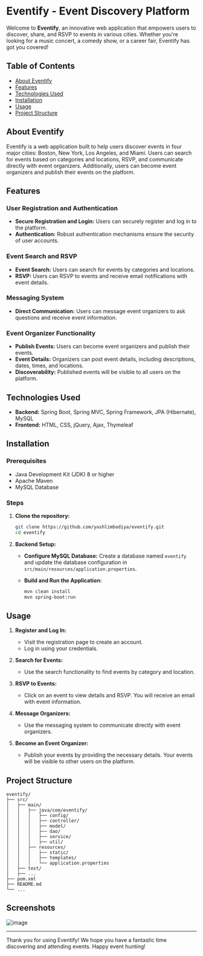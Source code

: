 # Eventify - Event Discovery Platform

Welcome to **Eventify**, an innovative web application that empowers users to discover, share, and RSVP to events in various cities. Whether you're looking for a music concert, a comedy show, or a career fair, Eventify has got you covered!

## Table of Contents

- [About Eventify](#about-eventify)
- [Features](#features)
- [Technologies Used](#technologies-used)
- [Installation](#installation)
- [Usage](#usage)
- [Project Structure](#project-structure)

## About Eventify

Eventify is a web application built to help users discover events in four major cities: Boston, New York, Los Angeles, and Miami. Users can search for events based on categories and locations, RSVP, and communicate directly with event organizers. Additionally, users can become event organizers and publish their events on the platform.

## Features

### User Registration and Authentication
- **Secure Registration and Login:** Users can securely register and log in to the platform.
- **Authentication:** Robust authentication mechanisms ensure the security of user accounts.

### Event Search and RSVP
- **Event Search:** Users can search for events by categories and locations.
- **RSVP:** Users can RSVP to events and receive email notifications with event details.

### Messaging System
- **Direct Communication:** Users can message event organizers to ask questions and receive event information.

### Event Organizer Functionality
- **Publish Events:** Users can become event organizers and publish their events.
- **Event Details:** Organizers can post event details, including descriptions, dates, times, and locations.
- **Discoverability:** Published events will be visible to all users on the platform.

## Technologies Used

- **Backend:** Spring Boot, Spring MVC, Spring Framework, JPA (Hibernate), MySQL
- **Frontend:** HTML, CSS, jQuery, Ajax, Thymeleaf

## Installation

### Prerequisites
- Java Development Kit (JDK) 8 or higher
- Apache Maven
- MySQL Database

### Steps

1. **Clone the repository:**
   ```sh
   git clone https://github.com/yashlimbodiya/eventify.git
   cd eventify
   ```

2. **Backend Setup:**

   - **Configure MySQL Database:**
     Create a database named `eventify` and update the database configuration in `src/main/resources/application.properties`.

   - **Build and Run the Application:**
     ```sh
     mvn clean install
     mvn spring-boot:run
     ```

## Usage

1. **Register and Log In:**
   - Visit the registration page to create an account.
   - Log in using your credentials.

2. **Search for Events:**
   - Use the search functionality to find events by category and location.

3. **RSVP to Events:**
   - Click on an event to view details and RSVP. You will receive an email with event information.

4. **Message Organizers:**
   - Use the messaging system to communicate directly with event organizers.

5. **Become an Event Organizer:**
   - Publish your events by providing the necessary details. Your events will be visible to other users on the platform.

## Project Structure

```
eventify/
├── src/
│   ├── main/
│   │   ├── java/com/eventify/
│   │   │   ├── config/
│   │   │   ├── controller/
│   │   │   ├── model/
│   │   │   ├── dao/
│   │   │   ├── service/
│   │   │   ├── util/
│   │   ├── resources/
│   │   │   ├── static/
│   │   │   ├── templates/
│   │   │   └── application.properties
│   ├── test/
│   ├── ...
├── pom.xml
├── README.md
└── ...
```

## Screenshots

![image](https://github.com/yashlimbodiya/Eventify/assets/65219027/5c341041-f352-4904-8a3b-5a5a663a4b75)


---

Thank you for using Eventify! We hope you have a fantastic time discovering and attending events. Happy event hunting!
